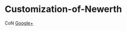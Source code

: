 Customization-of-Newerth
========================

CoN
<a href="https://plus.google.com/104710093754514390547" rel="publisher">Google+</a>
